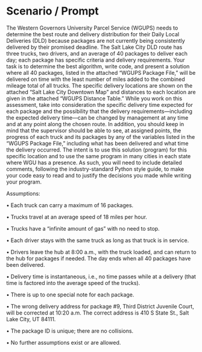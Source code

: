 # Scenario / Prompt

The Western Governors University Parcel Service (WGUPS) needs to determine the best route and delivery distribution for their Daily Local Deliveries (DLD) because packages are not currently being consistently delivered by their promised deadline. The Salt Lake City DLD route has three trucks, two drivers, and an average of 40 packages to deliver each day; each package has specific criteria and delivery requirements.
Your task is to determine the best algorithm, write code, and present a solution where all 40 packages, listed in the attached “WGUPS Package File,” will be delivered on time with the least number of miles added to the combined mileage total of all trucks. The specific delivery locations are shown on the attached “Salt Lake City Downtown Map” and distances to each location are given in the attached “WGUPS Distance Table.”
While you work on this assessment, take into consideration the specific delivery time expected for each package and the possibility that the delivery requirements—including the expected delivery time—can be changed by management at any time and at any point along the chosen route. In addition, you should keep in mind that the supervisor should be able to see, at assigned points, the progress of each truck and its packages by any of the variables listed in the “WGUPS Package File,” including what has been delivered and what time the delivery occurred.
The intent is to use this solution (program) for this specific location and to use the same program in many cities in each state where WGU has a presence. As such, you will need to include detailed comments, following the industry-standard Python style guide, to make your code easy to read and to justify the decisions you made while writing your program.



Assumptions:

•  Each truck can carry a maximum of 16 packages.

•  Trucks travel at an average speed of 18 miles per hour.

•  Trucks have a “infinite amount of gas” with no need to stop.

•  Each driver stays with the same truck as long as that truck is in service.

•  Drivers leave the hub at 8:00 a.m., with the truck loaded, and can return to the hub for packages if needed. The day ends when all 40 packages have been delivered.

•  Delivery time is instantaneous, i.e., no time passes while at a delivery (that time is factored into the average speed of the trucks).

•  There is up to one special note for each package.

•  The wrong delivery address for package #9, Third District Juvenile Court, will be corrected at 10:20 a.m. The correct address is 410 S State St., Salt Lake City, UT 84111.

•  The package ID is unique; there are no collisions.

•  No further assumptions exist or are allowed.

